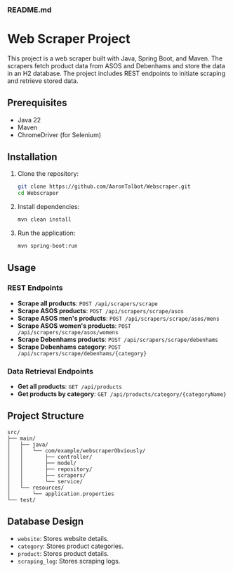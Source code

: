 ### README.md

# Web Scraper Project

This project is a web scraper built with Java, Spring Boot, and Maven. The scrapers fetch product data from ASOS and Debenhams and store the data in an H2 database. The project includes REST endpoints to initiate scraping and retrieve stored data.

## Prerequisites
- Java 22
- Maven
- ChromeDriver (for Selenium)

## Installation
1. Clone the repository:
    ```bash
    git clone https://github.com/AaronTalbot/Webscraper.git
    cd Webscraper
    ```

2. Install dependencies:
    ```bash
    mvn clean install
    ```

3. Run the application:
    ```bash
    mvn spring-boot:run
    ```

## Usage
### REST Endpoints
- **Scrape all products**: `POST /api/scrapers/scrape`
- **Scrape ASOS products**: `POST /api/scrapers/scrape/asos`
- **Scrape ASOS men's products**: `POST /api/scrapers/scrape/asos/mens`
- **Scrape ASOS women's products**: `POST /api/scrapers/scrape/asos/womens`
- **Scrape Debenhams products**: `POST /api/scrapers/scrape/debenhams`
- **Scrape Debenhams category**: `POST /api/scrapers/scrape/debenhams/{category}`

### Data Retrieval Endpoints
- **Get all products**: `GET /api/products`
- **Get products by category**: `GET /api/products/category/{categoryName}`

## Project Structure
```
src/
├── main/
│   ├── java/
│   │   └── com/example/webscraperObviously/
│   │       ├── controller/
│   │       ├── model/
│   │       ├── repository/
│   │       ├── scrapers/
│   │       └── service/
│   └── resources/
│       └── application.properties
└── test/
```

## Database Design
- `website`: Stores website details.
- `category`: Stores product categories.
- `product`: Stores product details.
- `scraping_log`: Stores scraping logs.
